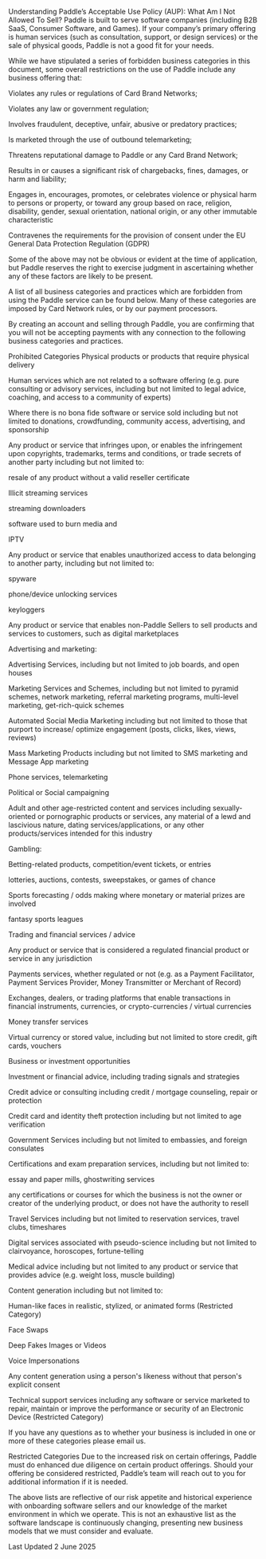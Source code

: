 Understanding Paddle’s Acceptable Use Policy (AUP): What Am I Not Allowed To Sell?
Paddle is built to serve software companies (including B2B SaaS, Consumer Software, and Games). If your company’s primary offering is human services (such as consultation, support, or design services) or the sale of physical goods, Paddle is not a good fit for your needs.

While we have stipulated a series of forbidden business categories in this document, some overall restrictions on the use of Paddle include any business offering that:

Violates any rules or regulations of Card Brand Networks;

Violates any law or government regulation;

Involves fraudulent, deceptive, unfair, abusive or predatory practices;

Is marketed through the use of outbound telemarketing;

Threatens reputational damage to Paddle or any Card Brand Network;

Results in or causes a significant risk of chargebacks, fines, damages, or harm and liability;

Engages in, encourages, promotes, or celebrates violence or physical harm to persons or property, or toward any group based on race, religion, disability, gender, sexual orientation, national origin, or any other immutable characteristic

Contravenes the requirements for the provision of consent under the EU General Data Protection Regulation (GDPR)

Some of the above may not be obvious or evident at the time of application, but Paddle reserves the right to exercise judgment in ascertaining whether any of these factors are likely to be present.

A list of all business categories and practices which are forbidden from using the Paddle service can be found below. Many of these categories are imposed by Card Network rules, or by our payment processors. 

By creating an account and selling through Paddle, you are confirming that you will not be accepting payments with any connection to the following business categories and practices.

Prohibited Categories
Physical products or products that require physical delivery

Human services which are not related to a software offering (e.g. pure consulting or advisory services, including but not limited to legal advice, coaching, and access to a community of experts)

Where there is no bona fide software or service sold including but not limited to donations, crowdfunding, community access, advertising, and sponsorship

Any product or service that infringes upon, or enables the infringement upon copyrights, trademarks, terms and conditions, or trade secrets of another party including but not limited to:

resale of any product without a valid reseller certificate

Illicit streaming services

streaming downloaders

software used to burn media and

IPTV

Any product or service that enables unauthorized access to data belonging to another party, including but not limited to:

spyware

phone/device unlocking services

keyloggers

Any product or service that enables non-Paddle Sellers to sell products and services to customers, such as digital marketplaces

Advertising and marketing:

Advertising Services, including but not limited to job boards, and open houses

Marketing Services and Schemes, including but not limited to pyramid schemes, network marketing, referral marketing programs, multi-level marketing, get-rich-quick schemes

Automated Social Media Marketing including but not limited to those that purport to increase/ optimize engagement (posts, clicks, likes, views, reviews)

Mass Marketing Products including but not limited to SMS marketing and Message App marketing

Phone services, telemarketing

Political or Social campaigning

Adult and other age-restricted content and services including sexually-oriented or pornographic products or services, any material of a lewd and lascivious nature, dating services/applications, or any other products/services intended for this industry

Gambling:

Betting-related products, competition/event tickets, or entries

lotteries, auctions, contests, sweepstakes, or games of chance

Sports forecasting / odds making where monetary or material prizes are involved

fantasy sports leagues

Trading and financial services / advice

Any product or service that is considered a regulated financial product or service in any jurisdiction

Payments services, whether regulated or not (e.g. as a Payment Facilitator, Payment Services Provider, Money Transmitter or Merchant of Record)

Exchanges, dealers, or trading platforms that enable transactions in financial instruments, currencies, or crypto-currencies / virtual currencies

Money transfer services

Virtual currency or stored value, including but not limited to store credit, gift cards, vouchers

Business or investment opportunities

Investment or financial advice, including trading signals and strategies

Credit advice or consulting including credit / mortgage counseling, repair or protection

Credit card and identity theft protection including but not limited to age verification

Government Services including but not limited to embassies, and foreign consulates

Certifications and exam preparation services, including but not limited to: 

essay and paper mills, ghostwriting services

any certifications or courses for which the business is not the owner or creator of the underlying product, or does not have the authority to resell

Travel Services including but not limited to reservation services, travel clubs, timeshares

Digital services associated with pseudo-science including but not limited to clairvoyance, horoscopes, fortune-telling

Medical advice including but not limited to any product or service that provides advice (e.g. weight loss, muscle building) 

Content generation including but not limited to: 

Human-like faces in realistic, stylized, or animated forms (Restricted Category)

Face Swaps

Deep Fakes Images or Videos

Voice Impersonations

Any content generation using a person's likeness without that person's explicit consent

Technical support services including any software or service marketed to repair, maintain or improve the performance or security of an Electronic Device (Restricted Category)

If you have any questions as to whether your business is included in one or more of these categories please email us.

Restricted Categories
Due to the increased risk on certain offerings, Paddle must do enhanced due diligence on certain product offerings. Should your offering be considered restricted, Paddle’s team will reach out to you for additional information if it is needed.

The above lists are reflective of our risk appetite and historical experience with onboarding software sellers and our knowledge of the market environment in which we operate. This is not an exhaustive list as the software landscape is continuously changing, presenting new business models that we must consider and evaluate.



Last Updated 2 June 2025